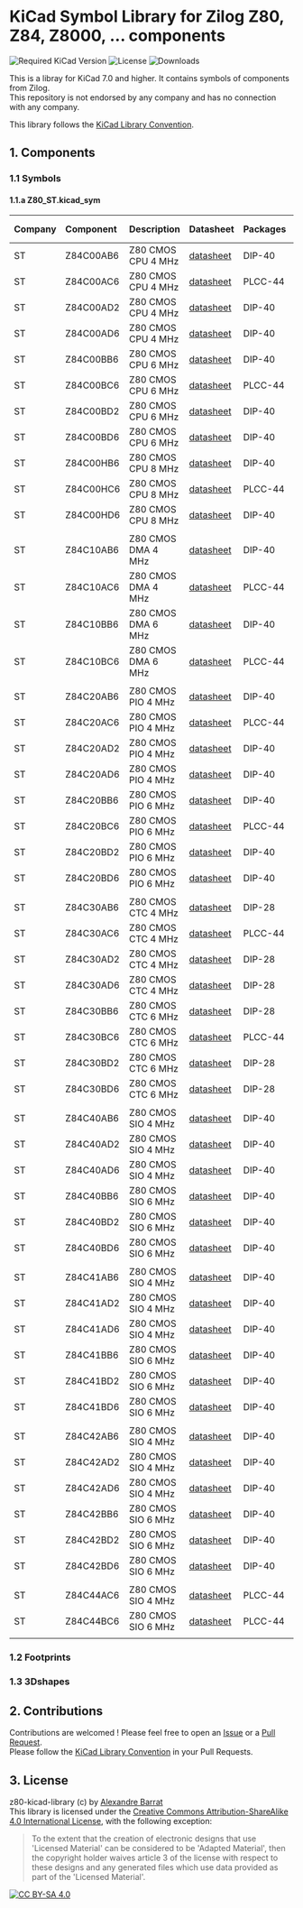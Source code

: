 # KiCad Symbol Library for Zilog Z80, Z84, Z8000, ... components

![Required KiCad Version](https://img.shields.io/badge/KiCad-%3E%3D7.0-success)
![License](https://img.shields.io/github/license/Oldschool-Computers-KiCad-repository/z80-kicad-library)
![Downloads](https://img.shields.io/github/downloads/Oldschool-Computers-KiCad-repository/z80-kicad-library/total)

This is a libray for KiCad 7.0 and higher.
It contains symbols of components from Zilog.  
This repository is not endorsed by any company and has no connection with any company.

This library follows the [KiCad Library Convention](https://klc.kicad.org/).


## 1. Components
### 1.1 Symbols
#### 1.1.a Z80_ST.kicad_sym
|Company|Component|Description|Datasheet|Packages| 1st version |
|:------|:--------|:----------|:--------|:-------|:------------|
| ST    | Z84C00AB6 | Z80 CMOS CPU 4 MHz | [datasheet](https://datasheets.alba0404.fr/data/Z80/Z84C00-ST.pdf) | DIP-40  | 1.0.0 |
| ST    | Z84C00AC6 | Z80 CMOS CPU 4 MHz | [datasheet](https://datasheets.alba0404.fr/data/Z80/Z84C00-ST.pdf) | PLCC-44 | 1.0.0 |
| ST    | Z84C00AD2 | Z80 CMOS CPU 4 MHz | [datasheet](https://datasheets.alba0404.fr/data/Z80/Z84C00-ST.pdf) | DIP-40  | 1.0.0 |
| ST    | Z84C00AD6 | Z80 CMOS CPU 4 MHz | [datasheet](https://datasheets.alba0404.fr/data/Z80/Z84C00-ST.pdf) | DIP-40  | 1.0.0 |
| ST    | Z84C00BB6 | Z80 CMOS CPU 6 MHz | [datasheet](https://datasheets.alba0404.fr/data/Z80/Z84C00-ST.pdf) | DIP-40  | 1.0.0 |
| ST    | Z84C00BC6 | Z80 CMOS CPU 6 MHz | [datasheet](https://datasheets.alba0404.fr/data/Z80/Z84C00-ST.pdf) | PLCC-44 | 1.0.0 |
| ST    | Z84C00BD2 | Z80 CMOS CPU 6 MHz | [datasheet](https://datasheets.alba0404.fr/data/Z80/Z84C00-ST.pdf) | DIP-40  | 1.0.0 |
| ST    | Z84C00BD6 | Z80 CMOS CPU 6 MHz | [datasheet](https://datasheets.alba0404.fr/data/Z80/Z84C00-ST.pdf) | DIP-40  | 1.0.0 |
| ST    | Z84C00HB6 | Z80 CMOS CPU 8 MHz | [datasheet](https://datasheets.alba0404.fr/data/Z80/Z84C00-ST.pdf) | DIP-40  | 1.0.0 |
| ST    | Z84C00HC6 | Z80 CMOS CPU 8 MHz | [datasheet](https://datasheets.alba0404.fr/data/Z80/Z84C00-ST.pdf) | PLCC-44 | 1.0.0 |
| ST    | Z84C00HD6 | Z80 CMOS CPU 8 MHz | [datasheet](https://datasheets.alba0404.fr/data/Z80/Z84C00-ST.pdf) | DIP-40  | 1.0.0 |
|       |           |                    |                                                                    |         |       |
| ST    | Z84C10AB6 | Z80 CMOS DMA 4 MHz | [datasheet](https://datasheets.alba0404.fr/data/Z80/Z84C10-ST.pdf) | DIP-40  | 1.0.0 |
| ST    | Z84C10AC6 | Z80 CMOS DMA 4 MHz | [datasheet](https://datasheets.alba0404.fr/data/Z80/Z84C10-ST.pdf) | PLCC-44 | 1.0.0 |
| ST    | Z84C10BB6 | Z80 CMOS DMA 6 MHz | [datasheet](https://datasheets.alba0404.fr/data/Z80/Z84C10-ST.pdf) | DIP-40  | 1.0.0 |
| ST    | Z84C10BC6 | Z80 CMOS DMA 6 MHz | [datasheet](https://datasheets.alba0404.fr/data/Z80/Z84C10-ST.pdf) | PLCC-44 | 1.0.0 |
|       |           |                    |                                                                    |         |       |
| ST    | Z84C20AB6 | Z80 CMOS PIO 4 MHz | [datasheet](https://datasheets.alba0404.fr/data/Z80/Z84C20-ST.pdf) | DIP-40  | 1.0.0 |
| ST    | Z84C20AC6 | Z80 CMOS PIO 4 MHz | [datasheet](https://datasheets.alba0404.fr/data/Z80/Z84C20-ST.pdf) | PLCC-44 | 1.0.0 |
| ST    | Z84C20AD2 | Z80 CMOS PIO 4 MHz | [datasheet](https://datasheets.alba0404.fr/data/Z80/Z84C20-ST.pdf) | DIP-40  | 1.0.0 |
| ST    | Z84C20AD6 | Z80 CMOS PIO 4 MHz | [datasheet](https://datasheets.alba0404.fr/data/Z80/Z84C20-ST.pdf) | DIP-40  | 1.0.0 |
| ST    | Z84C20BB6 | Z80 CMOS PIO 6 MHz | [datasheet](https://datasheets.alba0404.fr/data/Z80/Z84C20-ST.pdf) | DIP-40  | 1.0.0 |
| ST    | Z84C20BC6 | Z80 CMOS PIO 6 MHz | [datasheet](https://datasheets.alba0404.fr/data/Z80/Z84C20-ST.pdf) | PLCC-44 | 1.0.0 |
| ST    | Z84C20BD2 | Z80 CMOS PIO 6 MHz | [datasheet](https://datasheets.alba0404.fr/data/Z80/Z84C20-ST.pdf) | DIP-40  | 1.0.0 |
| ST    | Z84C20BD6 | Z80 CMOS PIO 6 MHz | [datasheet](https://datasheets.alba0404.fr/data/Z80/Z84C20-ST.pdf) | DIP-40  | 1.0.0 |
|       |           |                    |                                                                    |         |       |
| ST    | Z84C30AB6 | Z80 CMOS CTC 4 MHz | [datasheet](https://datasheets.alba0404.fr/data/Z80/Z84C30-ST.pdf) | DIP-28  | 1.0.0 |
| ST    | Z84C30AC6 | Z80 CMOS CTC 4 MHz | [datasheet](https://datasheets.alba0404.fr/data/Z80/Z84C30-ST.pdf) | PLCC-44 | 1.0.0 |
| ST    | Z84C30AD2 | Z80 CMOS CTC 4 MHz | [datasheet](https://datasheets.alba0404.fr/data/Z80/Z84C30-ST.pdf) | DIP-28  | 1.0.0 |
| ST    | Z84C30AD6 | Z80 CMOS CTC 4 MHz | [datasheet](https://datasheets.alba0404.fr/data/Z80/Z84C30-ST.pdf) | DIP-28  | 1.0.0 |
| ST    | Z84C30BB6 | Z80 CMOS CTC 6 MHz | [datasheet](https://datasheets.alba0404.fr/data/Z80/Z84C30-ST.pdf) | DIP-28  | 1.0.0 |
| ST    | Z84C30BC6 | Z80 CMOS CTC 6 MHz | [datasheet](https://datasheets.alba0404.fr/data/Z80/Z84C30-ST.pdf) | PLCC-44 | 1.0.0 |
| ST    | Z84C30BD2 | Z80 CMOS CTC 6 MHz | [datasheet](https://datasheets.alba0404.fr/data/Z80/Z84C30-ST.pdf) | DIP-28  | 1.0.0 |
| ST    | Z84C30BD6 | Z80 CMOS CTC 6 MHz | [datasheet](https://datasheets.alba0404.fr/data/Z80/Z84C30-ST.pdf) | DIP-28  | 1.0.0 |
|       |           |                    |                                                                    |         |       |
| ST    | Z84C40AB6 | Z80 CMOS SIO 4 MHz | [datasheet](https://datasheets.alba0404.fr/data/Z80/Z84C40-ST.pdf) | DIP-40  | 1.0.0 |
| ST    | Z84C40AD2 | Z80 CMOS SIO 4 MHz | [datasheet](https://datasheets.alba0404.fr/data/Z80/Z84C40-ST.pdf) | DIP-40  | 1.0.0 |
| ST    | Z84C40AD6 | Z80 CMOS SIO 4 MHz | [datasheet](https://datasheets.alba0404.fr/data/Z80/Z84C40-ST.pdf) | DIP-40  | 1.0.0 |
| ST    | Z84C40BB6 | Z80 CMOS SIO 6 MHz | [datasheet](https://datasheets.alba0404.fr/data/Z80/Z84C40-ST.pdf) | DIP-40  | 1.0.0 |
| ST    | Z84C40BD2 | Z80 CMOS SIO 6 MHz | [datasheet](https://datasheets.alba0404.fr/data/Z80/Z84C40-ST.pdf) | DIP-40  | 1.0.0 |
| ST    | Z84C40BD6 | Z80 CMOS SIO 6 MHz | [datasheet](https://datasheets.alba0404.fr/data/Z80/Z84C40-ST.pdf) | DIP-40  | 1.0.0 |
|       |           |                    |                                                                    |         |       |
| ST    | Z84C41AB6 | Z80 CMOS SIO 4 MHz | [datasheet](https://datasheets.alba0404.fr/data/Z80/Z84C41-ST.pdf) | DIP-40  | 1.0.0 |
| ST    | Z84C41AD2 | Z80 CMOS SIO 4 MHz | [datasheet](https://datasheets.alba0404.fr/data/Z80/Z84C41-ST.pdf) | DIP-40  | 1.0.0 |
| ST    | Z84C41AD6 | Z80 CMOS SIO 4 MHz | [datasheet](https://datasheets.alba0404.fr/data/Z80/Z84C41-ST.pdf) | DIP-40  | 1.0.0 |
| ST    | Z84C41BB6 | Z80 CMOS SIO 6 MHz | [datasheet](https://datasheets.alba0404.fr/data/Z80/Z84C41-ST.pdf) | DIP-40  | 1.0.0 |
| ST    | Z84C41BD2 | Z80 CMOS SIO 6 MHz | [datasheet](https://datasheets.alba0404.fr/data/Z80/Z84C41-ST.pdf) | DIP-40  | 1.0.0 |
| ST    | Z84C41BD6 | Z80 CMOS SIO 6 MHz | [datasheet](https://datasheets.alba0404.fr/data/Z80/Z84C41-ST.pdf) | DIP-40  | 1.0.0 |
|       |           |                    |                                                                    |         |       |
| ST    | Z84C42AB6 | Z80 CMOS SIO 4 MHz | [datasheet](https://datasheets.alba0404.fr/data/Z80/Z84C42-ST.pdf) | DIP-40  | 1.0.0 |
| ST    | Z84C42AD2 | Z80 CMOS SIO 4 MHz | [datasheet](https://datasheets.alba0404.fr/data/Z80/Z84C42-ST.pdf) | DIP-40  | 1.0.0 |
| ST    | Z84C42AD6 | Z80 CMOS SIO 4 MHz | [datasheet](https://datasheets.alba0404.fr/data/Z80/Z84C42-ST.pdf) | DIP-40  | 1.0.0 |
| ST    | Z84C42BB6 | Z80 CMOS SIO 6 MHz | [datasheet](https://datasheets.alba0404.fr/data/Z80/Z84C42-ST.pdf) | DIP-40  | 1.0.0 |
| ST    | Z84C42BD2 | Z80 CMOS SIO 6 MHz | [datasheet](https://datasheets.alba0404.fr/data/Z80/Z84C42-ST.pdf) | DIP-40  | 1.0.0 |
| ST    | Z84C42BD6 | Z80 CMOS SIO 6 MHz | [datasheet](https://datasheets.alba0404.fr/data/Z80/Z84C42-ST.pdf) | DIP-40  | 1.0.0 |
|       |           |                    |                                                                    |         |       |
| ST    | Z84C44AC6 | Z80 CMOS SIO 4 MHz | [datasheet](https://datasheets.alba0404.fr/data/Z80/Z84C40-ST.pdf) | PLCC-44 | 1.0.0 |
| ST    | Z84C44BC6 | Z80 CMOS SIO 6 MHz | [datasheet](https://datasheets.alba0404.fr/data/Z80/Z84C40-ST.pdf) | PLCC-44 | 1.0.0 |
|       |           |                    |                                                                    |         |       |


### 1.2 Footprints


### 1.3 3Dshapes


## 2. Contributions
Contributions are welcomed ! Please feel free to open an [Issue](https://github.com/Oldschool-Computers-KiCad-repository/tektronix-kicad-library/issues) or a [Pull Request](https://github.com/Oldschool-Computers-KiCad-repository/tektronix-kicad-library/pulls).  
Please follow the [KiCad Library Convention](https://klc.kicad.org/) in your Pull Requests.


## 3. License
z80-kicad-library (c) by [Alexandre Barrat](https://github.com/Alba0404)  
This library is licensed under the [Creative Commons Attribution-ShareAlike 4.0 International License](https://creativecommons.org/licenses/by-sa/4.0/legalcode), with the following exception:
> To the extent that the creation of electronic designs that use 'Licensed Material' can be considered to be 'Adapted Material', then the copyright holder waives article 3 of the license with respect to these designs and any generated files which use data provided as part of the 'Licensed Material'.

[![CC BY-SA 4.0](https://mirrors.creativecommons.org/presskit/buttons/88x31/svg/by-sa.svg)](https://creativecommons.org/licenses/by-sa/4.0/legalcode)

